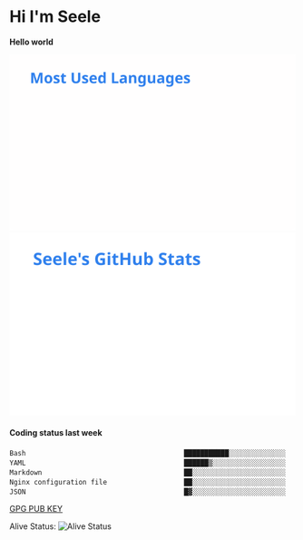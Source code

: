 <h1>Hi I'm Seele</h1>

<b>Hello world</b>

<img src='/assets/top-langs.svg' alt="Seele's github langs"> <img src='/assets/stats.svg' alt="Seele's github stats" >

<h4>Coding status last week </h4>

<!--START_SECTION:waka-->

```txt
Bash                                       ███████████░░░░░░░░░░░░░░   44.07 %
YAML                                       ██████▒░░░░░░░░░░░░░░░░░░   24.93 %
Markdown                                   ██░░░░░░░░░░░░░░░░░░░░░░░   08.08 %
Nginx configuration file                   ██░░░░░░░░░░░░░░░░░░░░░░░   08.04 %
JSON                                       █▓░░░░░░░░░░░░░░░░░░░░░░░   06.88 %
```

<!--END_SECTION:waka-->

[GPG PUB KEY](https://keys.openpgp.org/vks/v1/by-fingerprint/3FCE91BF5B9666B55B67213C4C57B7824A5B6680)

Alive Status: ![Alive Status](https://hc.dvd.moe/badge/60bc779b-9835-415f-9cb9-15fd9d/ZsLaAAbE.svg)
